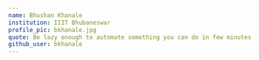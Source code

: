 ```yaml
---
name: Bhushan Khanale
institution: IIIT Bhubaneswar
profile_pic: bkhanale.jpg
quote: Be lazy enough to automate something you can do in few minutes
github_user: bkhanale
---
```

